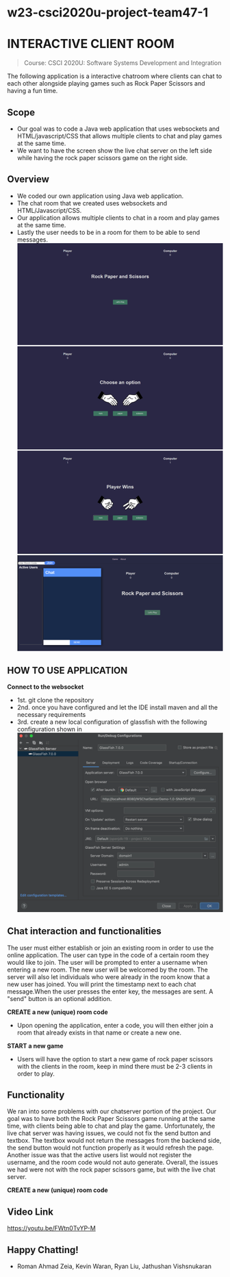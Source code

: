 
# w23-csci2020u-project-team47-1

# INTERACTIVE CLIENT ROOM
> Course: CSCI 2020U: Software Systems Development and Integration

The following application is a interactive chatroom where clients can chat to each other alongside playing games such as Rock Paper Scissors and having a fun time.
## Scope
* Our goal was to code a Java web application that uses websockets and HTML/javascript/CSS that allows multiple clients to chat and play games at the same time.
* We want to have the screen show the live chat server on the left side while having the rock paper scissors game on the right side.

## Overview
* We coded our own application using Java web application.
* The chat room that we created uses websockets and HTML/Javascript/CSS.
* Our application allows multiple clients to chat in a room and play games at the same time.
* Lastly the user needs to be in a room for them to be able to send messages.
![img.png](img.png)
![img_1.png](img_1.png)
![img_2.png](img_2.png)
![image.png](image.png)

## HOW TO USE APPLICATION
**Connect to the websocket**
* 1st. git clone the repository
* 2nd. once you have configured and let the IDE install maven and all the necessary requirements
* 3rd. create a new local configuration of glassfish with the following configuration shown in
![img_3.png](img_3.png)


## Chat interaction and functionalities

The user must either establish or join an existing room in order to use the online application. The user can type in the code of a certain room they would like to join.
The user will be prompted to enter a username when entering a new room. The new user will be welcomed by the room. The server will also let individuals who were already in the room know that a new user has joined.
You will print the timestamp next to each chat message.When the user presses the enter key, the messages are sent. A "send" button is an optional addition.

**CREATE a new (unique) room code**
* Upon opening the application, enter a code, you will then either join a room that already exists in that name or create a new one.

**START a new game**
* Users will have the option to start a new game of rock paper scissors with the clients in the room, keep in mind there must be 2-3 clients in order to play.

## Functionality
We ran into some problems with our chatserver portion of the project. Our goal was to have both the Rock Paper Scissors game
running at the same time, with clients being able to chat and play the game. Unfortunately,
the live chat server was having issues, we could not fix the send button and textbox. The textbox would not return the messages from the backend side,
the send button would not function properly as it would refresh the page. Another issue was that the active users list would not register the username, and the room code would not auto generate.
Overall, the issues we had were not with the rock paper scissors game, but with the live chat server.

**CREATE a new (unique) room code**

## Video Link
https://youtu.be/FWtn0TvYP-M

## Happy Chatting!
- Roman Ahmad Zeia, Kevin Waran, Ryan Liu, Jathushan Vishsnukaran

